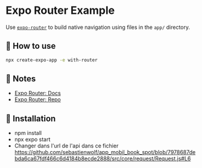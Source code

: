# Expo Router Example

Use [`expo-router`](https://expo.github.io/router) to build native navigation using files in the `app/` directory.

## 🚀 How to use

```sh
npx create-expo-app -e with-router
```

## 📝 Notes

- [Expo Router: Docs](https://expo.github.io/router)
- [Expo Router: Repo](https://github.com/expo/router)

## 📝 Installation  
  
- npm install  
- npx expo start  
- Changer dans l'url de l'api dans ce fichier https://github.com/sebastienwolf/app_mobil_book_spot/blob/7978687debda6ca67fdf466c6d4184b8ecde2888/src/core/request/Request.js#L6  
